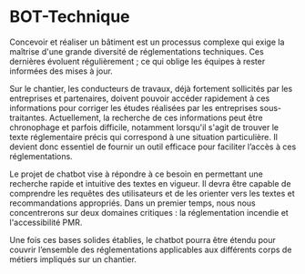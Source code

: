 # BOT-Technique

Concevoir et réaliser un bâtiment est un processus complexe qui exige la maîtrise d'une grande diversité de réglementations techniques. Ces dernières évoluent régulièrement ; ce qui oblige les équipes à rester informées des mises à jour.

Sur le chantier, les conducteurs de travaux, déjà fortement sollicités par les entreprises et partenaires, doivent pouvoir accéder rapidement à ces informations pour corriger les études réalisées par les entreprises sous-traitantes. 
Actuellement, la recherche de ces informations peut être chronophage et parfois difficile, notamment lorsqu'il s'agit de trouver le texte réglementaire précis qui correspond à une situation particulière. Il devient donc essentiel de fournir un outil efficace pour faciliter l’accès à ces réglementations.

Le projet de chatbot vise à répondre à ce besoin en permettant une recherche rapide et intuitive des textes en vigueur. Il devra être capable de comprendre les requêtes des utilisateurs et de les orienter vers les textes et recommandations appropriés. 
Dans un premier temps, nous nous concentrerons sur deux domaines critiques : 
la réglementation incendie et 
l'accessibilité PMR. 

Une fois ces bases solides établies, le chatbot pourra être étendu pour couvrir l’ensemble des réglementations applicables aux différents corps de métiers impliqués sur un chantier.
